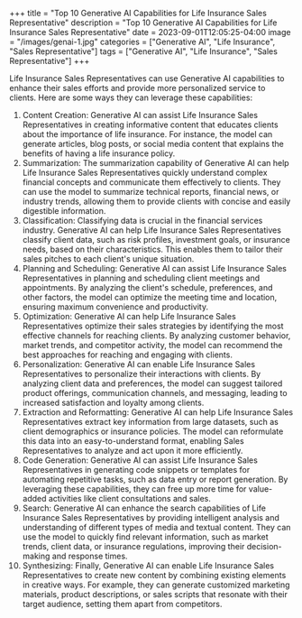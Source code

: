 +++
title = "Top 10 Generative AI Capabilities for Life Insurance Sales Representative"
description = "Top 10 Generative AI Capabilities for Life Insurance Sales Representative"
date = 2023-09-01T12:05:25-04:00
image = "/images/genai-1.jpg"
categories = ["Generative AI", "Life Insurance", "Sales Representative"]
tags = ["Generative AI", "Life Insurance", "Sales Representative"]
+++

Life Insurance Sales Representatives can use Generative AI capabilities to enhance their sales efforts and provide more personalized service to clients. Here are some ways they can leverage these capabilities:

1. Content Creation: Generative AI can assist Life Insurance Sales Representatives in creating informative content that educates clients about the importance of life insurance. For instance, the model can generate articles, blog posts, or social media content that explains the benefits of having a life insurance policy.
2. Summarization: The summarization capability of Generative AI can help Life Insurance Sales Representatives quickly understand complex financial concepts and communicate them effectively to clients. They can use the model to summarize technical reports, financial news, or industry trends, allowing them to provide clients with concise and easily digestible information.
3. Classification: Classifying data is crucial in the financial services industry. Generative AI can help Life Insurance Sales Representatives classify client data, such as risk profiles, investment goals, or insurance needs, based on their characteristics. This enables them to tailor their sales pitches to each client's unique situation.
4. Planning and Scheduling: Generative AI can assist Life Insurance Sales Representatives in planning and scheduling client meetings and appointments. By analyzing the client's schedule, preferences, and other factors, the model can optimize the meeting time and location, ensuring maximum convenience and productivity.
5. Optimization: Generative AI can help Life Insurance Sales Representatives optimize their sales strategies by identifying the most effective channels for reaching clients. By analyzing customer behavior, market trends, and competitor activity, the model can recommend the best approaches for reaching and engaging with clients.
6. Personalization: Generative AI can enable Life Insurance Sales Representatives to personalize their interactions with clients. By analyzing client data and preferences, the model can suggest tailored product offerings, communication channels, and messaging, leading to increased satisfaction and loyalty among clients.
7. Extraction and Reformatting: Generative AI can help Life Insurance Sales Representatives extract key information from large datasets, such as client demographics or insurance policies. The model can reformulate this data into an easy-to-understand format, enabling Sales Representatives to analyze and act upon it more efficiently.
8. Code Generation: Generative AI can assist Life Insurance Sales Representatives in generating code snippets or templates for automating repetitive tasks, such as data entry or report generation. By leveraging these capabilities, they can free up more time for value-added activities like client consultations and sales.
9. Search: Generative AI can enhance the search capabilities of Life Insurance Sales Representatives by providing intelligent analysis and understanding of different types of media and textual content. They can use the model to quickly find relevant information, such as market trends, client data, or insurance regulations, improving their decision-making and response times.
10. Synthesizing: Finally, Generative AI can enable Life Insurance Sales Representatives to create new content by combining existing elements in creative ways. For example, they can generate customized marketing materials, product descriptions, or sales scripts that resonate with their target audience, setting them apart from competitors.